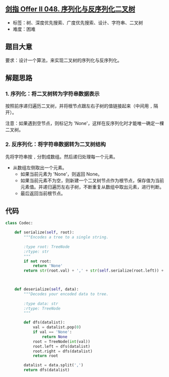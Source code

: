 ## [剑指 Offer II 048. 序列化与反序列化二叉树](https://leetcode-cn.com/problems/h54YBf/)

- 标签：树、深度优先搜索、广度优先搜索、设计、字符串、二叉树
- 难度：困难

## 题目大意

要求：设计一个算法，来实现二叉树的序列化与反序列化。

## 解题思路

### 1. 序列化：将二叉树转为字符串数据表示

按照前序递归遍历二叉树，并将根节点跟左右子树的值链接起来（中间用 `,` 隔开）。

注意：如果遇到空节点，则标记为 'None'，这样在反序列化时才能唯一确定一棵二叉树。

### 2. 反序列化：将字符串数据转为二叉树结构

先将字符串按 `,` 分割成数组。然后递归处理每一个元素。

- 从数组左侧取出一个元素。
    - 如果当前元素为 'None'，则返回 None。
    - 如果当前元素不为空，则新建一个二叉树节点作为根节点，保存值为当前元素值。并递归遍历左右子树，不断重复从数组中取出元素，进行判断。
    - 最后返回当前根节点。

## 代码

```Python
class Codec:

    def serialize(self, root):
        """Encodes a tree to a single string.
        
        :type root: TreeNode
        :rtype: str
        """
        if not root:
            return 'None'
        return str(root.val) + ',' + str(self.serialize(root.left)) + ',' + str(self.serialize(root.right))

        

    def deserialize(self, data):
        """Decodes your encoded data to tree.
        
        :type data: str
        :rtype: TreeNode
        """

        def dfs(datalist):
            val = datalist.pop(0)
            if val == 'None':
                return None
            root = TreeNode(int(val))
            root.left = dfs(datalist)
            root.right = dfs(datalist)
            return root

        datalist = data.split(',')
        return dfs(datalist)
```

